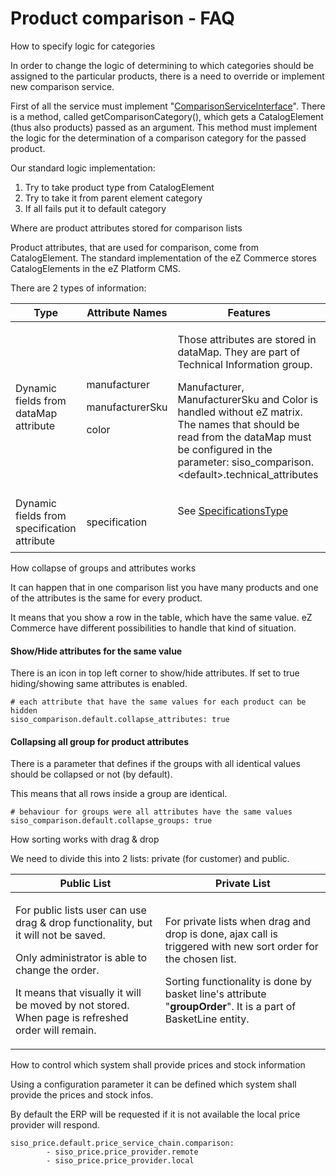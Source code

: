 #  Product comparison - FAQ 

How to specify logic for categories

In order to change the logic of determining to which categories should be assigned to the particular products, there is a need to override or implement new comparison service.

First of all the service must implement "[ComparisonServiceInterface](Product-comparison---API_23560693.html)". There is a method, called getComparisonCategory(), which gets a CatalogElement (thus also products) passed as an argument. This method must implement the logic for the determination of a  comparison category for the passed product.

Our standard logic implementation:

1.  Try to take product type from CatalogElement
2.  Try to take it from parent element category
3.  If all fails put it to default category

Where are product attributes stored for comparison lists

Product attributes, that are used for comparison, come from CatalogElement. The standard implementation of the eZ Commerce stores CatalogElements in the eZ Platform CMS.

There are 2 types of information:

<table>
<thead>
<tr class="header">
<th>Type</th>
<th>Attribute Names</th>
<th>Features</th>
</tr>
</thead>
<tbody>
<tr>
<td>Dynamic fields from dataMap attribute</td>
<td><p>manufacturer</p>
<p>manufacturerSku</p>
<p>color</p></td>
<td><p>Those attributes are stored in dataMap. They are part of Technical Information group.</p>
<p>Manufacturer, ManufacturerSku and Color is handled without eZ matrix. The names that should be read from the dataMap must be configured in the parameter: siso_comparison.&lt;default&gt;.technical_attributes</p></td>
</tr>
<tr>
<td>Dynamic fields from specification attribute</td>
<td>specification</td>
<td><div class="content-wrapper">
<p>See <a href="SpecificationsType_23560733.html">SpecificationsType</a></p>
<p><br />
</p>
</td>
</tr>
</tbody>
</table>

How collapse of groups and attributes works

It can happen that in one comparison list you have many products and one of the attributes is the same for every product.

It means that you show a row in the table, which have the same value. eZ Commerce have different possibilities to handle that kind of situation.

#### Show/Hide attributes for the same value

There is an icon in top left corner to show/hide attributes. If set to true hiding/showing same attributes is enabled.

``` 
# each attribute that have the same values for each product can be hidden
siso_comparison.default.collapse_attributes: true
```

#### Collapsing all group for product attributes

There is a parameter that defines if the groups with all identical values should be collapsed or not (by default). 

This means that all rows inside a group are identical.

``` 
# behaviour for groups were all attributes have the same values
siso_comparison.default.collapse_groups: true
```

How sorting works with drag & drop 

We need to divide this into 2 lists: private (for customer) and public.

<table>
<thead>
<tr class="header">
<th>Public List</th>
<th>Private List</th>
</tr>
</thead>
<tbody>
<tr>
<td><p>For public lists user can use drag &amp; drop functionality, but it will not be saved.</p>
<p>Only administrator is able to change the order.</p>
<p>It means that visually it will be moved by not stored. When page is refreshed order will remain.</p></td>
<td><p>For private lists when drag and drop is done, ajax call is triggered with new sort order for the chosen list. </p>
<p>Sorting functionality is done by basket line's attribute "<strong>groupOrder</strong>". It is a part of BasketLine entity.</p></td>
</tr>
</tbody>
</table>

How to control which system shall provide prices and stock information

Using a configuration parameter it can be defined which system shall provide the prices and stock infos.

By default the ERP will be requested if it is not available the local price provider will respond. 

``` 
siso_price.default.price_service_chain.comparison:
        - siso_price.price_provider.remote
        - siso_price.price_provider.local
```
